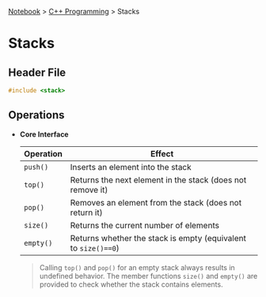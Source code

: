 <a href="../">Notebook</a> > <a href="./">C++ Programming</a> > Stacks

# Stacks



## Header File

```cpp
#include <stack>
```



## Operations

* **Core Interface**

  | Operation | Effect                                                       |
  | --------- | ------------------------------------------------------------ |
  | `push()`  | Inserts an element into the stack                            |
  | `top()`   | Returns the next element in the stack (does not remove it)   |
  | `pop()`   | Removes an element from the stack (does not return it)       |
  | `size()`  | Returns the current number of elements                       |
  | `empty()` | Returns whether the stack is empty (equivalent to `size()==0`) |

  > Calling `top()` and `pop()` for an empty stack always results in undefined behavior. The member functions `size()` and `empty()` are provided to check whether the stack contains elements.